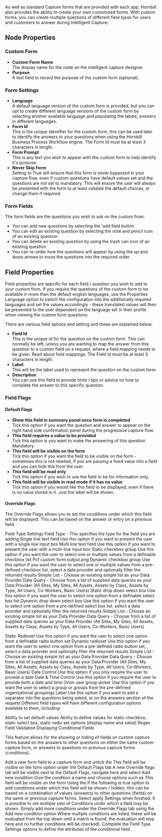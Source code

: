 As well as standard Capture forms that are provided with each app, Hornbill also provides the ability to create your own customized forms. With custom forms, you can create multiple questions of different field types for users and customers to answer during Intelligent Capture.

## Node Properties
### Custom Form
* **Custom Form Name**<br>The display name for the node on the intelligent capture designer.
* **Purpose**<br>A text field to record the purpose of the custom form (optional).

### Form Settings
* **Language**<br>A default language version of the custom form is provided, but you can opt to create different language versions of the custom form by selecting another available language and populating the labels, answers in different languages.
* **Form Id**<br>This is the unique identifier for the custom form, this can be used later to identify the answers to your questions when using the Hornbill Business Process Workflow engine. The Form Id must be at least 3 characters in length.
* **Form Prompt**<br>This is any text you wish to appear with the custom form to help identify it's purpose.
* **Never Skip Form**<br>Setting to True will ensure that this form is never bypassed in your capture flow, even if custom questions have default values set and the questions are not set to mandatory. This will ensure the user will always be presented with the form to at least validate the default choices, or change them if required.

### Form Fields
The form fields are the questions you wish to ask on the custom from.
* You can add new questions by selecting the 'add field button
* You can edit an existing question by selecting the note and pencil icon of an existing question
* You can delete an existing question by using the trash can icon of an existing question
* You can re-order how the questions will appear by using the up and down arrows to move the questions into the required order.

## Field Properties
Field properties are specific for each field / question you wish to add to your custom form. If you require the questions of the custom form to be available in more than the default english languages, use the Properties Language option to switch the configuration into the additionally required languages and set the values accordingly - these translated values will then be presented to the user dependent on the language set in their profile when viewing the custom form questions.

There are various field options and setting and these are explained below.

* **Field Id**<br>This is the unique id for the question on the custom form. This can normally be left, unless you are wanting to map the answer from this question to a custom field on a request, where a field mapping needs to be given. Read about field mappings. The Field Id must be at least 3 characters in length.
* **Label**<br>This will be the label used to represent the question on the custom form.
* **Description**<br>You can use this field to provide hints / tips or advice on how to complete the answer to this specific question.

### Field Flags
#### Default Flags
* **Show this field in summary panel once form is completed**<br>Tick this option if you want the question and answer to appear on the right hand side confirmation panel during the progressive capture flow.
* **This field requires a value to be provided**<br>Tick this option is you want to make the answering of this question Mandatory.
* **This field will be visible on the form**<br>Tick this option if you want the field to be visible on the form - sometimes this is not needed, if you are passing a fixed value into a field and you can hide this from the user.
* **This field will be read only**<br>Tick this option if you wish to use the field to be for information only.
* **This field will be visible in read mode if it has no value**<br>Tick this option if you would like this field to be displayed, even if there is no value stored in it. Just the label will be shown.

#### Override Flags
The Override Flags allows you to set the conditions under which this field will be displayed. This can be based on the answer or entry on a previous field.

Field Type Settings
Field Type - This specifies the type for the field you are adding
Single line text field
Use this option if you want to present the user with a single line input box
Multi line text field
Use this option if you want to present the user with a multi-line input box
Static checkbox group
Use this option if you want the user to select one or multiple values from a definable checkbox list
Pcf custom form output.png
Dynamic checkbox group
Use this option if you want the user to select one or multiple values from a pre-defined checkbox list, select a data provider and optionally filter the returned results
Simple List - Choose an existing simple list as your Data Provider
Data Query - Choose from a list of supplied data queries as your Data Provider (All Sites, My Sites, All Assets, Assets by Class, Assets by Type, All Users, Co-Workers, Basic Users)
Static drop down select box
Use this option if you want the user to select one option from a definable select box list
Dynamic drop down select box
Use this option if you want the user to select one option from a pre-defined select box list, select a data provider and optionally filter the returned results
Simple List - Choose an existing simple list as your Data Provider
Data Query - Choose from a list of supplied data queries as your Data Provider (All Sites, My Sites, All Assets, Assets by Class, Assets by Type, All Users, Co-Workers, Basic Users)

Static Radioset
Use this option if you want the user to select one option from a definable radio button set
Dynamic radioset
Use this option if you want the user to select one option from a pre-defined radio button set, , select a data provider and optionally filter the returned results
Simple List - Choose an existing simple list as your Data Provider
Data Query - Choose from a list of supplied data queries as your Data Provider (All Sites, My Sites, All Assets, Assets by Class, Assets by Type, All Users, Co-Workers, Basic Users)
Date Control
Use this option if you only require the user to provide a date
Date & Time Control
Use this option if you require the user to provide both a date and time
Orion user group picker
Use this option if you want the user to select a group or groups from the pre-defined organizational groupings
Label
Use this option if you want to add a separator into the questions being asked, or on the answers section of the request
Different field types will have different configuration options available to them, including:

Ability to set default values
Ability to define values for static checkbox, static select box, static radio set options (display name and value)
Regex Field Validation
Displaying Conditional Fields

This feature allows for the showing or hiding of fields on custom capture forms based on the answers to other questions on either the same custom capture form, or answers to questions on previous capture forms (conditions).

Add a new form field to a capture form and untick the This field will be visible on the form option under the Default Flags tab
A new Override flags tab will be visible next to the Default Flags, navigate here and select Add new condition
Give the condition a name and choose options such as This field will be visible on the form
Using the If the following is true option to add conditions under which this field will be shown / hidden, this can be based on a combination of values (answers) to other questions (fields) on the same or previous capture forms. Select apply Settings when finished.
It is possible to set multiple sets of Conditions under which a field may be shown. Simply add more conditions under the Override Flags tab using the Add new condition option
Where multiple conditions are listed, these will be evaluated from the top down until a match is found, the evaluation will stop here and no further conditions will be checked).
Complete the Field Type Settings options to define the attributes of the conditional field.